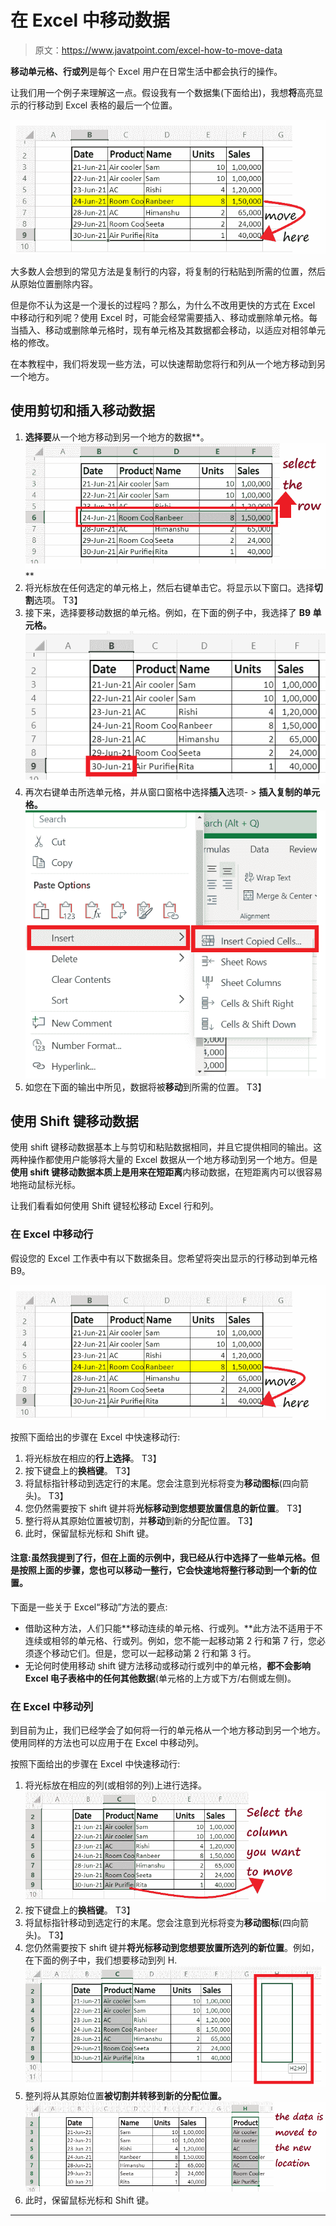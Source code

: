 # 在 Excel 中移动数据

> 原文：<https://www.javatpoint.com/excel-how-to-move-data>

**移动单元格、行或列**是每个 Excel 用户在日常生活中都会执行的操作。

让我们用一个例子来理解这一点。假设我有一个数据集(下面给出)，我想**将**高亮显示的行移动到 Excel 表格的最后一个位置。

![Move data in Excel](img/5ea006bb7f843c8ed6e42dab62b7f0be.png)

大多数人会想到的常见方法是复制行的内容，将复制的行粘贴到所需的位置，然后从原始位置删除内容。

但是你不认为这是一个漫长的过程吗？那么，为什么不改用更快的方式在 Excel 中移动行和列呢？使用 Excel 时，可能会经常需要插入、移动或删除单元格。每当插入、移动或删除单元格时，现有单元格及其数据都会移动，以适应对相邻单元格的修改。

在本教程中，我们将发现一些方法，可以快速帮助您将行和列从一个地方移动到另一个地方。

## 使用剪切和插入移动数据

1.  **选择要**从一个地方移动到另一个地方的数据**。
    ![Move data in Excel](img/7a917f5ab0a331203f031839c88d2775.png)**
2.  将光标放在任何选定的单元格上，然后右键单击它。将显示以下窗口。选择**切割**选项。
    T3】
3.  接下来，选择要移动数据的单元格。例如，在下面的例子中，我选择了 **B9 单元格。**
    ![Move data in Excel](img/0955065cb81c3b28c8637a757216c7f3.png)
4.  再次右键单击所选单元格，并从窗口窗格中选择**插入**选项- > **插入复制的单元格。**
    ![Move data in Excel](img/1c01a702a9367be6b0a25ecdda479892.png)
5.  如您在下面的输出中所见，数据将被**移动**到所需的位置。
    T3】

## 使用 Shift 键移动数据

使用 shift 键移动数据基本上与剪切和粘贴数据相同，并且它提供相同的输出。这两种操作都使用户能够将大量的 Excel 数据从一个地方移动到另一个地方。但是**使用 shift 键移动数据本质上是用来在短距离**内移动数据，在短距离内可以很容易地拖动鼠标光标。

让我们看看如何使用 Shift 键轻松移动 Excel 行和列。

### 在 Excel 中移动行

假设您的 Excel 工作表中有以下数据条目。您希望将突出显示的行移动到单元格 B9。

![Move data in Excel](img/5ea006bb7f843c8ed6e42dab62b7f0be.png)

按照下面给出的步骤在 Excel 中快速移动行:

1.  将光标放在相应的**行上选择**。
    T3】
2.  按下键盘上的**换档键**。
    T3】
3.  将鼠标指针移动到选定行的末尾。您会注意到光标将变为**移动图标**(四向箭头)。
    T3】
4.  您仍然需要按下 shift 键并将**光标移动到您想要放置信息的新位置**。
    T3】
5.  整行将从其原始位置被切割，并**移动**到新的分配位置。
    T3】
6.  此时，保留鼠标光标和 Shift 键。

#### 注意:虽然我提到了行，但在上面的示例中，我已经从行中选择了一些单元格。但是按照上面的步骤，您也可以移动一整行，它会快速地将整行移动到一个新的位置。

下面是一些关于 Excel“移动”方法的要点:

*   借助这种方法，人们只能**移动连续的单元格、行或列。**此方法不适用于不连续或相邻的单元格、行或列。例如，您不能一起移动第 2 行和第 7 行，您必须逐个移动它们。但是，您可以一起移动第 2 行和第 3 行。
*   无论何时使用移动 shift 键方法移动或移动行或列中的单元格，**都不会影响 Excel 电子表格中的任何其他数据**(单元格的上方或下方/右侧或左侧)。

### 在 Excel 中移动列

到目前为止，我们已经学会了如何将一行的单元格从一个地方移动到另一个地方。使用同样的方法也可以应用于在 Excel 中移动列。

按照下面给出的步骤在 Excel 中快速移动行:

1.  将光标放在相应的列(或相邻的列)上进行选择。
    ![Move data in Excel](img/2f73ad5ccfb16efc2df7d3d82badefa4.png)
2.  按下键盘上的**换档键**。
    T3】
3.  将鼠标指针移动到选定行的末尾。您会注意到光标将变为**移动图标**(四向箭头)。
    T3】
4.  您仍然需要按下 shift 键并**将光标移动到您想要放置所选列的新位置**。例如，在下面的例子中，我们想要移动到列 H.
    ![Move data in Excel](img/c774414fafbb16baf8da7e8e4c317874.png)
5.  整列将从其原始位置**被切割并转移到新的分配位置。**
    ![Move data in Excel](img/178226653bdb1e8dcbdb2e75cef82968.png)
6.  此时，保留鼠标光标和 Shift 键。

* * *